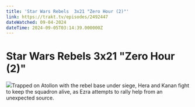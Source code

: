 ```yaml
---
title: 'Star Wars Rebels  3x21 "Zero Hour (2)"' 
link: https://trakt.tv/episodes/2492447
dateWatched: 09-04-2024
dateTime: 2024-09-05T03:14:39.000000Z
---
```

# Star Wars Rebels  3x21 "Zero Hour (2)"

![](https://walter-r2.trakt.tv/images/episodes/002/492/447/screenshots/thumb/e6f58f1b52.jpg)Trapped on Atollon with the rebel base under siege, Hera and Kanan fight to keep the squadron alive, as Ezra attempts to rally help from an unexpected source.